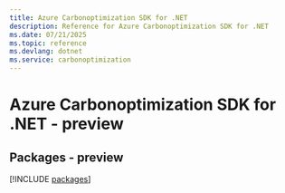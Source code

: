 ```yaml
---
title: Azure Carbonoptimization SDK for .NET
description: Reference for Azure Carbonoptimization SDK for .NET
ms.date: 07/21/2025
ms.topic: reference
ms.devlang: dotnet
ms.service: carbonoptimization
---
```

# Azure Carbonoptimization SDK for .NET - preview
## Packages - preview
[!INCLUDE [packages](carbonoptimization-index.md)]